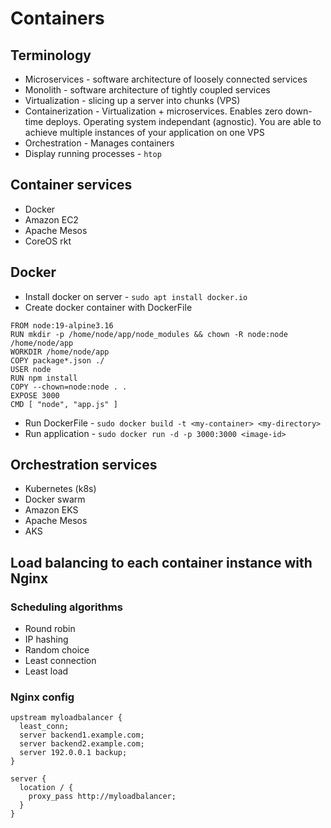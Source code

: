 # Containers

## Terminology

* Microservices - software architecture of loosely connected services
* Monolith - software architecture of tightly coupled services
* Virtualization - slicing up a server into chunks (VPS)
* Containerization - Virtualization + microservices. Enables zero down-time deploys. Operating system independant (agnostic). You are able to achieve multiple instances of your application on one VPS
* Orchestration - Manages containers
* Display running processes - `htop`

## Container services

* Docker
* Amazon EC2
* Apache Mesos
* CoreOS rkt

## Docker
* Install docker on server - `sudo apt install docker.io`
* Create docker container with DockerFile

```
FROM node:19-alpine3.16
RUN mkdir -p /home/node/app/node_modules && chown -R node:node /home/node/app
WORKDIR /home/node/app
COPY package*.json ./
USER node
RUN npm install
COPY --chown=node:node . .
EXPOSE 3000
CMD [ "node", "app.js" ]
```

* Run DockerFile - `sudo docker build -t <my-container> <my-directory>`
* Run application - `sudo docker run -d -p 3000:3000 <image-id>`

## Orchestration services

* Kubernetes (k8s)
* Docker swarm
* Amazon EKS
* Apache Mesos
* AKS

## Load balancing to each container instance with Nginx

### Scheduling algorithms

* Round robin
* IP hashing
* Random choice
* Least connection
* Least load

### Nginx config

```
upstream myloadbalancer {
  least_conn;
  server backend1.example.com;
  server backend2.example.com;
  server 192.0.0.1 backup;
}

server {
  location / {
    proxy_pass http://myloadbalancer;
  }
}
```
